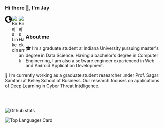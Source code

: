 ### Hi there 👋, I'm Jay

<a href="https://jaym096.github.io" target="_blank">
  <img align="left" alt="Biraj's Portfolio" width="22px" src="https://raw.githubusercontent.com/iconic/open-iconic/master/svg/globe.svg" />
</a>
<a href="https://www.linkedin.com/in/jay-madhu/" target="_blank">
  <img align="left" alt="Biraj's Linkedin" width="22px" src="https://cdn.jsdelivr.net/npm/simple-icons@v3/icons/linkedin.svg" />
</a>
<a href="https://www.hackerrank.com/jay_madhu101" target="_blank">
  <img align="left" alt="Biraj's Hackerrank" width="22px" src="https://cdn.jsdelivr.net/npm/simple-icons@v3/icons/hackerrank.svg" />
</a>

<br>
<br>

### About me

🎓 I’m a graduate student at Indiana University pursuing master's degree in Data Science. Having a bachelor's degree in Computer Engineering, I am also a software engineer experienced in Web and Android Application Development.

🔭 I’m currently working as a graduate student researcher under Prof. Sagar Samtani at Kelley School of Business. Our research focuses on applications of Deep Learning in Cyber Threat Intelligence.

<br>
<br>

![Github stats](https://github-readme-stats.vercel.app/api?username=jaym096&theme=vue-dark&show_icons=true&count_private=true)

![Top Languages Card](https://github-readme-stats.vercel.app/api/top-langs/?username=jaym096)

<!--
**jaym096/jaym096** is a ✨ _special_ ✨ repository because its `README.md` (this file) appears on your GitHub profile.

Here are some ideas to get you started:

- 🔭 I’m currently working on ...
- 🌱 I’m currently learning ...
- 👯 I’m looking to collaborate on ...
- 🤔 I’m looking for help with ...
- 💬 Ask me about ...
- 📫 How to reach me: ...
- 😄 Pronouns: ...
- ⚡ Fun fact: ...
-->
